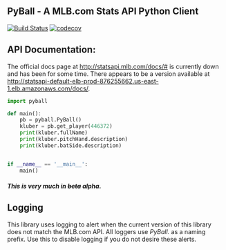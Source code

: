 ## PyBall - A MLB.com Stats API Python Client

[![Build Status](https://travis-ci.org/bradleyhurley/PyBall.svg?branch=master)](https://travis-ci.org/bradleyhurley/PyBall)
[![codecov](https://codecov.io/gh/bradleyhurley/PyBall/branch/master/graph/badge.svg)](https://codecov.io/gh/bradleyhurley/PyBall)

## API Documentation:

The official docs page at http://statsapi.mlb.com/docs/# is currently down and has been for some time.
There appears to be a version available at http://statsapi-default-elb-prod-876255662.us-east-1.elb.amazonaws.com/docs/.



```python
import pyball

def main():
    pb = pyball.PyBall()
    kluber = pb.get_player(446372)
    print(kluber.fullName)
    print(kluber.pitchHand.description)
    print(kluber.batSide.description)


if __name__ == '__main__':
    main()

```

##### This is very much in ~~beta~~ alpha.

## Logging

This library uses logging to alert when the current version of this library does not match the
MLB.com API. All loggers use _PyBall._ as a naming prefix. Use this to disable logging if you do
not desire these alerts.
